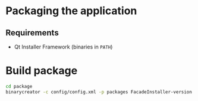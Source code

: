 # Packaging the application

## Requirements

- Qt Installer Framework (binaries in `PATH`)

# Build package

```sh
cd package
binarycreator -c config/config.xml -p packages FacadeInstaller-version
```
